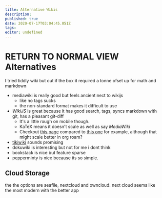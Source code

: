 ```yaml
---
title: Alternative Wikis
description: 
published: true
date: 2020-07-17T03:04:45.051Z
tags: 
editor: undefined
---
```


RETURN TO NORMAL VIEW
Alternatives
============

I tried tiddly wiki but out if the box it required a tonne ofset up for
math and markdown

-   mediawiki is really good but feels ancient nect to wikijs
    -   like no tags sucks
    -   the non-standard format makes it difficult to use
-   *WikiJS* is great because it has good search, tags, syncs markdown
    with git, has a pleasant git-diff
    -   It\'s a little rough on mobile though.
    -   KaTeX means it doesn't scale as well as say *MediaWiki*
    - Checkout [this page](http://ryansnotes.org/mediawiki/index.php/Abstract_Algebra) compared to [this one](/University/Abstract-Algebra) for example, although that might scale better in org roam?
-   [tikiwiki](http://doc.tiki.org/Keywords) sounds promising
-   dokuwiki is interesting but not for me i dont think
-   bookstack is nice but feature sparse
-   pepperminty is nice because its so simple. 

Cloud Storage
-------------

the the options are seafile, nextcloud and owncloud. next cloud seems
like the most modern with the better app

